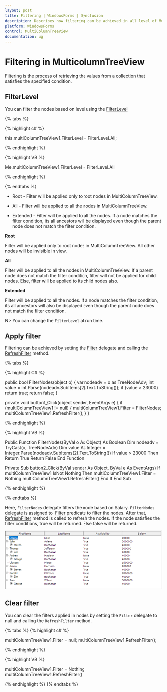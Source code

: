 ```yaml
---
layout: post
title: Filtering | WindowsForms | Syncfusion
description: Describes how filtering can be achieved in all level of MultiColumnTreeView nodes.
platform: WindowsForms
control: MultiColumnTreeView
documentation: ug
---
```


# Filtering in MulticolumnTreeView

Filtering is the process of retrieving the values from a collection that satisfies the specified condition.

## FilterLevel

You can filter the nodes based on level using the [FilterLevel](https://help.syncfusion.com/cr/windowsforms/Syncfusion.Windows.Forms.Tools.MultiColumnTreeView.MultiColumnTreeView.html#Syncfusion_Windows_Forms_Tools_MultiColumnTreeView_FilterLevel)

{% tabs %}

{% highlight c# %}

this.multiColumnTreeView1.FilterLevel = FilterLevel.All;

{% endhighlight %}

{% highlight VB %}

Me.multiColumnTreeView1.FilterLevel = FilterLevel.All

{% endhighlight %}

{% endtabs %}

* Root - Filter will be applied only to root nodes in MultiColumnTreeView.

* All - Filter will be applied to all the nodes in MultiColumnTreeView.

* Extended - Filter will be applied to all the nodes. If a node matches the filter condition, its all ancestors will be displayed even though the parent node does not match the filter condition.

**Root**

Filter will be applied only to root nodes in MultiColumnTreeView. All other nodes will be invisible in view.

**All**

Filter will be applied to all the nodes in MultiColumnTreeView. If a parent node does not match the filter condition, filter will not be applied for child nodes. Else, filter will be applied to its child nodes also.

**Extended**

Filter will be applied to all the nodes. If a node matches the filter condition, its all ancestors will also be displayed even though the parent node does not match the filter condition.

N> You can change the `FilterLevel` at run time.

## Apply filter

Filtering can be achieved by setting the [Filter](https://help.syncfusion.com/cr/windowsforms/Syncfusion.Windows.Forms.Tools.MultiColumnTreeView.MultiColumnTreeView.html#Syncfusion_Windows_Forms_Tools_MultiColumnTreeView_Filter) delegate and calling the [RefreshFilter](https://help.syncfusion.com/cr/windowsforms/Syncfusion.Windows.Forms.Tools.MultiColumnTreeView.MultiColumnTreeView.html#Syncfusion_Windows_Forms_Tools_MultiColumnTreeView_RefreshFilter) method.

{% tabs %}

{% highlight C# %}

 public bool FilterNodes(object o)
 {
    var nodeadv = o as TreeNodeAdv;
    int value = int.Parse(nodeadv.SubItems[2].Text.ToString());
    if (value > 23000)
      return true;
    return false;
 }

  private void button1_Click(object sender, EventArgs e)
  {
    if (multiColumnTreeView1 != null)
      {
        multiColumnTreeView1.Filter = FilterNodes;
        multiColumnTreeView1.RefreshFilter();
      }
  }

 {% endhighlight %}      

 {% highlight VB %}

 Public Function FilterNodes(ByVal o As Object) As Boolean
    Dim nodeadv = TryCast(o, TreeNodeAdv)
    Dim value As Integer = Integer.Parse(nodeadv.SubItems(2).Text.ToString())
    If value > 23000 Then Return True
    Return False
End Function 

Private Sub button2_Click(ByVal sender As Object, ByVal e As EventArgs)
    If multiColumnTreeView1 IsNot Nothing Then
        multiColumnTreeView1.Filter = Nothing
        multiColumnTreeView1.RefreshFilter()
    End If
End Sub

{% endhighlight %}

{% endtabs %}

Here, `FilterNodes` delegate filters the node based on Salary. `FilterNodes` delegate is assigned to  [Filter](https://help.syncfusion.com/cr/windowsforms/Syncfusion.Windows.Forms.Tools.MultiColumnTreeView.MultiColumnTreeView.html#Syncfusion_Windows_Forms_Tools_MultiColumnTreeView_Filter) predicate to filter the nodes. After that, [RefreshFilter](https://help.syncfusion.com/cr/windowsforms/Syncfusion.Windows.Forms.Tools.MultiColumnTreeView.MultiColumnTreeView.html#Syncfusion_Windows_Forms_Tools_MultiColumnTreeView_RefreshFilter) method is called to refresh the nodes. If the node satisfies the filter conditions, true will be returned. Else false will be returned.

![Filtering in MultiColumnTreeView](Filtering_images/Filtering.png)

## Clear filter

You can clear the filters applied in nodes by setting the `Filter` delegate to null and calling the `RefreshFilter` method.

{% tabs %}
{% highlight c# %}

multiColumnTreeView1.Filter = null;
multiColumnTreeView1.RefreshFilter();

{% endhighlight %}

{% highlight VB %}

multiColumnTreeView1.Filter = Nothing
multiColumnTreeView1.RefreshFilter()

{% endhighlight %}
{% endtabs %}
